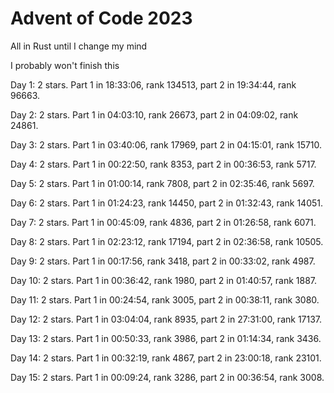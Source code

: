 # Advent of Code 2023

All in Rust until I change my mind

I probably won't finish this

Day 1: 2 stars. Part 1 in 18:33:06, rank 134513, part 2 in 19:34:44, rank 96663.

Day 2: 2 stars. Part 1 in 04:03:10, rank 26673, part 2 in 04:09:02, rank 24861.

Day 3: 2 stars. Part 1 in 03:40:06, rank 17969, part 2 in 04:15:01, rank 15710.

Day 4: 2 stars. Part 1 in 00:22:50, rank 8353, part 2 in 00:36:53, rank 5717.

Day 5: 2 stars. Part 1 in 01:00:14, rank 7808, part 2 in 02:35:46, rank 5697.

Day 6: 2 stars. Part 1 in 01:24:23, rank 14450, part 2 in 01:32:43, rank 14051.

Day 7: 2 stars. Part 1 in 00:45:09, rank 4836, part 2 in 01:26:58, rank 6071.

Day 8: 2 stars. Part 1 in 02:23:12, rank 17194, part 2 in 02:36:58, rank 10505.

Day 9: 2 stars. Part 1 in 00:17:56, rank 3418, part 2 in 00:33:02, rank 4987.

Day 10: 2 stars. Part 1 in 00:36:42, rank 1980, part 2 in 01:40:57, rank 1887.

Day 11: 2 stars. Part 1 in 00:24:54, rank 3005, part 2 in 00:38:11, rank 3080.

Day 12: 2 stars. Part 1 in 03:04:04, rank 8935, part 2 in 27:31:00, rank 17137.

Day 13: 2 stars. Part 1 in 00:50:33, rank 3986, part 2 in 01:14:34, rank 3436.

Day 14: 2 stars. Part 1 in 00:32:19, rank 4867, part 2 in 23:00:18, rank 23101.

Day 15: 2 stars. Part 1 in 00:09:24, rank 3286, part 2 in 00:36:54, rank 3008.
